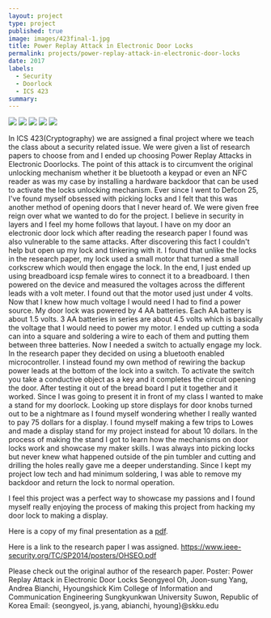 ```yaml
---
layout: project
type: project
published: true
image: images/423final-1.jpg
title: Power Replay Attack in Electronic Door Locks
permalink: projects/power-replay-attack-in-electronic-door-locks
date: 2017
labels:
  - Security
  - Doorlock
  - ICS 423
summary: 
---
```


<div class="ui small rounded images">
  <img class="ui image" src="../images/423final-1.jpg">
  <img class="ui image" src="../images/423final-2.jpg">
  <img class="ui image" src="../images/423final-3.jpg">
  <img class="ui image" src="../images/423final-4.jpg">
  <img class="ui image" src="../images/423final-5.JPG">
</div>

In ICS 423(Cryptography) we are assigned a final project where we teach the class about a security related issue. We were given a list of research papers to choose from and I ended up choosing Power Replay Attacks in Electronic Doorlocks. The point of this attack is to circumvent the original unlocking mechanism whether it be bluetooth a keypad or even an NFC reader as was my case by installing a hardware backdoor that can be used to activate the locks unlocking mechanism.  Ever since I went to Defcon 25, I've found myself obsessed with picking locks and I felt that this was another method of opening doors that I never heard of. We were given free reign over what we wanted to do for the project. I believe in security in layers and I feel my home follows that layout. I have on my door an electronic door lock which after reading the research paper I found was also vulnerable to the same attacks. After discovering this fact I couldn't help but open up my lock and tinkering with it. I found that unlike the locks in the research paper, my lock used a small motor that turned a small corkscrew which would then engage the lock. In the end, I just ended up using breadboard icsp female wires to connect it to a breadboard. I then powered on the device and measured the voltages across the different leads with a volt meter. I found out that the motor used just under 4 volts. Now that I knew how much voltage I would need I had to find a power source. My door lock was powered by 4 AA batteries. Each AA battery is about 1.5 volts. 3 AA batteries in series are about 4.5 volts which is basically the voltage that I would need to power my motor. I ended up cutting a soda can into a square and soldering a wire to each of them and putting them between three batteries. Now I needed a switch to actually engage my lock. In the research paper they decided on using a bluetooth enabled microcontroller. I instead found my own method of rewiring the backup power leads at the bottom of the lock into a switch. To activate the switch you take a conductive object as a key and it completes the circuit opening the door. After testing it out of the bread board I put it together and it worked. Since I was going to present it in front of my class I wanted to make a stand for my doorlock. Looking up store displays for door knobs turned out to be a nightmare as I found myself wondering whether I really wanted to pay 75 dollars for a display. I found myself making a few trips to Lowes and made a display stand for my project instead for about 10 dollars. In the process of making the stand I got to learn how the mechanisms on door locks work and showcase my maker skills. I was always into picking locks but never knew what happened outside of the pin tumbler and cutting and drilling the holes really gave me a deeper understanding. Since I kept my project low tech and had minimum soldering, I was able to remove my backdoor and return the lock to normal operation.

I feel this project was a perfect way to showcase my passions and I found myself really enjoying the process of making this project from hacking my door lock to making a display.



Here is a copy of my final presentation as a <a href="../files/iCS423FinalPresentationPowerReplayAttacksRyanNakata.pdf">pdf</a>.

Here is a link to the research paper I was assigned. <a href="https://www.ieee-security.org/TC/SP2014/posters/OHSEO.pdf">https://www.ieee-security.org/TC/SP2014/posters/OHSEO.pdf</a>

Please check out the original author of the research paper.
Poster: Power Replay Attack in Electronic Door Locks
Seongyeol Oh, Joon-sung Yang, Andrea Bianchi, Hyoungshick Kim
College of Information and Communication Engineering Sungkyunkwan University Suwon, Republic of Korea
Email: {seongyeol, js.yang, abianchi, hyoung}@skku.edu

